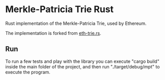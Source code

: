 # Merkle-Patricia Trie Rust

Rust implementation of the Merkle-Patricia Trie, used by Ethereum.

The implementation is forked from [eth-trie.rs](https://github.com/carver/eth-trie.rs).

## Run
To run a few tests and play with the library you can execute "cargo build" inside the main folder of the project, and then run "./target/debug/mpt" to execute the program.